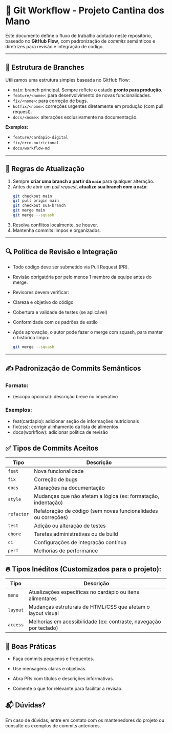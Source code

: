 # 🧭 Git Workflow - Projeto Cantina dos Mano

Este documento define o fluxo de trabalho adotado neste repositório, baseado no **GitHub Flow**, com padronização de *commits* semânticos e diretrizes para revisão e integração de código.

---

## 📌 Estrutura de Branches

Utilizamos uma estrutura simples baseada no GitHub Flow:

- `main`: branch principal. Sempre reflete o estado **pronto para produção**.
- `feature/<nome>`: para desenvolvimento de novas funcionalidades.
- `fix/<nome>`: para correção de bugs.
- `hotfix/<nome>`: correções urgentes diretamente em produção (com pull request).
- `docs/<nome>`: alterações exclusivamente na documentação.

**Exemplos:**
- `feature/cardapio-digital`
- `fix/erro-nutricional`
- `docs/workflow-md`

---

## 🔄 Regras de Atualização

1. Sempre **criar uma branch a partir da `main`** para qualquer alteração.
2. Antes de abrir um *pull request*, **atualize sua branch com a `main`**:
   ```bash
   git checkout main
   git pull origin main
   git checkout sua-branch
   git merge main
   git merge --squash

3. Resolva conflitos localmente, se houver.
4. Mantenha commits limpos e organizados.

---
## 🔍 Política de Revisão e Integração

- Todo código deve ser submetido via Pull Request (PR).

- Revisão obrigatória por pelo menos 1 membro da equipe antes do merge.

- Revisores devem verificar:

- Clareza e objetivo do código

- Cobertura e validade de testes (se aplicável)

- Conformidade com os padrões de estilo

- Após aprovação, o autor pode fazer o merge com squash, para manter o histórico limpo:

    ```bash
    git merge --squash
---
## ✍️ Padronização de Commits Semânticos

### Formato:
- <tipo>(escopo opcional): descrição breve no imperativo

### Exemplos:

- feat(cardapio): adicionar seção de informações nutricionais
- fix(css): corrigir alinhamento da lista de alimentos
- docs(workflow): adicionar política de revisão

## ✅ Tipos de Commits Aceitos

| Tipo       | Descrição                                                      |
| ---------- | -------------------------------------------------------------- |
| `feat`     | Nova funcionalidade                                            |
| `fix`      | Correção de bugs                                               |
| `docs`     | Alterações na documentação                                     |
| `style`    | Mudanças que não afetam a lógica (ex: formatação, indentação)  |
| `refactor` | Refatoração de código (sem novas funcionalidades ou correções) |
| `test`     | Adição ou alteração de testes                                  |
| `chore`    | Tarefas administrativas ou de build                            |
| `ci`       | Configurações de integração contínua                           |
| `perf`     | Melhorias de performance                                       |


## 🔥 Tipos Inéditos (Customizados para o projeto):

| Tipo     | Descrição                                                          |
| -------- | ------------------------------------------------------------------ |
| `menu`   | Atualizações específicas no cardápio ou itens alimentares          |
| `layout` | Mudanças estruturais de HTML/CSS que afetam o layout visual        |
| `access` | Melhorias em acessibilidade (ex: contraste, navegação por teclado) |

 
## 🚀 Boas Práticas

- Faça commits pequenos e frequentes.

- Use mensagens claras e objetivas.

- Abra PRs com títulos e descrições informativas.

- Comente o que for relevante para facilitar a revisão.

## 📬 Dúvidas?

Em caso de dúvidas, entre em contato com os mantenedores do projeto ou consulte os exemplos de commits anteriores.